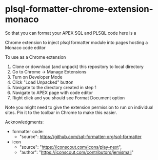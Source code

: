 # plsql-formatter-chrome-extension-monaco
 So that you can format your APEX SQL and PLSQL code here is a
 
 
 Chrome extension to inject plsql formatter module into pages hosting a Monaco code editor

 To use as a Chrome extension
 1. Clone or download (and unpack) this repository to local directory
 2. Go to Chrome -> Manage Extensions
 3. Turn on Developer Mode
 4. Click "Load Unpacked" button
 5. Navigate to the directory created in step 1
 6. Navigate to APEX page with code editor
 7. Right click and you should see Format Document option

 Note you might need to give the extension permission to run on individual sites. Pin it to the toolbar in Chrome to make this easier.

Acknowledgments:
 - formatter code:
    - "source": https://github.com/sql-formatter-org/sql-formatter
 - icon
    - "source": "https://iconscout.com/icons/play-next",
    - "author": "https://iconscout.com/contributors/jemismali"
